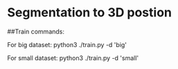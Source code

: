 # Segmentation to 3D postion

##Train commands:

For big dataset: 
python3 ./train.py -d 'big'

For small dataset: 
python3 ./train.py -d 'small'
